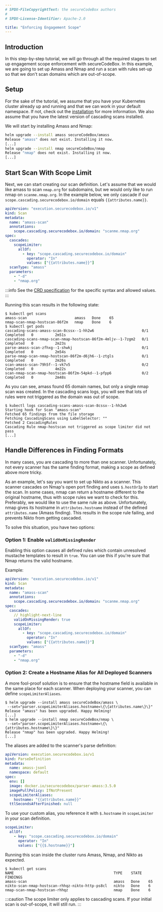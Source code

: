 ```yaml
---
# SPDX-FileCopyrightText: the secureCodeBox authors
#
# SPDX-License-Identifier: Apache-2.0

title: "Enforcing Engagement Scope"
---
```


## Introduction

In this step-by-step tutorial, we will go through all the required stages to set up engagement scope enforcement with secureCodeBox.
In this example, we are going to set up Amass and Nmap and run a scan with rules set-up so that we don't scan domains which are out-of-scope.

## Setup

For the sake of the tutorial, we assume that you have your Kubernetes cluster already up and running and that we can work in your default namespace.
If not, check out the [installation](/docs/getting-started/installation/) for more information.
We also assume that you have the latest version of cascading scans installed.

We will start by installing Amass and Nmap:
```bash
helm upgrade --install amass secureCodeBox/amass
Release "amass" does not exist. Installing it now.
[...]
helm upgrade --install nmap secureCodeBox/nmap
Release "nmap" does not exist. Installing it now.
[...]
```

## Start Scan With Scope Limit

Next, we can start creating our scan definition.
Let's assume that we would like amass to scan `nmap.org` for subdomains, but we would only like to run nmap on `scanme.nmap.org`.
In the example below, we only cascade if our `scope.cascading.securecodebox.io/domain` equals `{{attributes.name}}`.

```yaml
apiVersion: "execution.securecodebox.io/v1"
kind: Scan
metadata:
  name: "amass-scan"
  annotations:
    scope.cascading.securecodebox.io/domain: "scanme.nmap.org"
spec:
  cascades:
    scopeLimiter:
      allOf:
        - key: "scope.cascading.securecodebox.io/domain"
          operator: "In"
          values: ["{{attributes.name}}"]
  scanType: "amass"
  parameters:
    - "-d"
    - "nmap.org"
```

:::info
See the [CRD specification](/docs/api/crds/scan#scopelimiter-optional) for the specific syntax and allowed values.
:::

Running this scan results in the following state:

```shell
$ kubectl get scans
amass-scan                      amass   Done    65
nmap-scan-nmap-hostscan-86f2m   nmap    Done    6
$ kubectl get pods
cascading-scans-amass-scan-8cssx--1-hh2w6                      0/1     Completed   0          2m51s
cascading-scans-nmap-scan-nmap-hostscan-86f2m-4mljv--1-7zgm2   0/1     Completed   0          2m23s
parse-amass-scan-zfhxg--1-shwkj                                0/1     Completed   0          2m54s
parse-nmap-scan-nmap-hostscan-86f2m-d6jh6--1-ztgls             0/1     Completed   0          2m26s
scan-amass-scan-79h5f--1-vk7v5                                 0/2     Completed   0          4m22s
scan-nmap-scan-nmap-hostscan-86f2m-54pkd--1-pfpp6              0/2     Completed   0          2m48s
```

As you can see, amass found 65 domain names, but only a single nmap scan was created.
In the cascading scans logs, you will see that lots of rules were not triggered as the domain was out of scope.

```shell
$ kubectl logs cascading-scans-amass-scan-8cssx--1-hh2w6
Starting hook for Scan "amass-scan"
Fetched 65 findings from the file storage
Fetching CascadingScans using LabelSelector: ""
Fetched 2 CascadingRules
Cascading Rule nmap-hostscan not triggered as scope limiter did not pass
[...]
```

## Handle Differences in Finding Formats

In many cases, you are cascading to more than one scanner.
Unfortunately, not every scanner has the same finding format, making a scope as defined above more tricky.

As an example, let's say you want to set up Nikto as a scanner.
This scanner cascades on Nmap's open port finding and uses `$.hostOrIp` to start the scan.
In some cases, nmap can return a hostname different to the original hostname, thus with scope rules we want to check for this.
Preferably, we would like to use the same rule as above.
Unfortunately, nmap gives its hostname in `attributes.hostname` instead of the defined `attributes.name` (Amass finding).
This results in the scope rule failing, and prevents Nikto from getting cascaded.

To solve this situation, you have two options:

### Option 1: Enable `validOnMissingRender`

Enabling this option causes all defined rules which contain unresolved mustache templates to result in `true`. You can use this if you're sure that Nmap returns the valid hostname.

Example:

```yaml
apiVersion: "execution.securecodebox.io/v1"
kind: Scan
metadata:
  name: "amass-scan"
  annotations:
    scope.cascading.securecodebox.io/domain: "scanme.nmap.org"
spec:
  cascades:
    // highlight-next-line
    validOnMissingRender: true
    scopeLimiter:
      allOf:
        - key: "scope.cascading.securecodebox.io/domain"
          operator: "In"
          values: ["{{attributes.name}}"]
  scanType: "amass"
  parameters:
    - "-d"
    - "nmap.org"
```

### Option 2: Create a Hostname Alias for All Deployed Scanners

A more fool-proof solution is to ensure that the hostname field is available in the same place for each scanner.
When deploying your scanner, you can define `scopeLimiterAliases`.

```shell
$ helm upgrade --install amass secureCodeBox/amass \
 --set="parser.scopeLimiterAliases.hostname=\{\{attributes.name\}\}"
Release "amass" has been upgraded. Happy Helming!
[...]
$ helm upgrade --install nmap secureCodeBox/nmap \
 --set="parser.scopeLimiterAliases.hostname=\{\{attributes.hostname\}\}"
Release "nmap" has been upgraded. Happy Helming!
[...]
```

The aliases are added to the scanner's parse definition:

```yaml
apiVersion: execution.securecodebox.io/v1
kind: ParseDefinition
metadata:
  name: amass-jsonl
  namespace: default
spec:
  env: []
  image: docker.io/securecodebox/parser-amass:3.5.0
  imagePullPolicy: IfNotPresent
  scopeLimiterAliases:
    hostname: "{{attributes.name}}"
  ttlSecondsAfterFinished: null
```

To use your custom alias, you reference it with `$.hostname` in `scopeLimiter` in your scan definition.

```yaml
scopeLimiter:
  allOf:
    - key: "scope.cascading.securecodebox.io/domain"
      operator: "In"
      values: ["{{$.hostname}}"]
```

Running this scan inside the cluster runs Amass, Nmap, and Nikto as expected.

```shell
$ kubectl get scans
NAME                                              TYPE    STATE   FINDINGS
amass-scan                                        amass   Done    65
nikto-scan-nmap-hostscan-rhhqz-nikto-http-ps8cl   nikto   Done    6
nmap-scan-nmap-hostscan-rhhqz                     nmap    Done    6
```

:::caution
The scope limiter only applies to cascading scans.
If your initial scan is out-of-scope, it will still run.
:::
